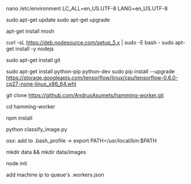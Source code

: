 nano /etc/environment
LC_ALL=en_US.UTF-8
LANG=en_US.UTF-8

sudo apt-get update
sudo apt-get upgrade

apt-get install mosh

curl -sL https://deb.nodesource.com/setup_5.x | sudo -E bash -
sudo apt-get install -y nodejs

sudo apt-get install git

sudo apt-get install python-pip python-dev
sudo pip install --upgrade https://storage.googleapis.com/tensorflow/linux/cpu/tensorflow-0.6.0-cp27-none-linux_x86_64.whl

git clone https://github.com/AndrusAsumets/hamming-worker.git

cd hamming-worker

npm install

python classify_image.py

osx: add to .bash_profile -> export PATH=/usr/local/bin:$PATH

mkdir data && mkdir data/images

node init

add machine ip to queue's .workers.json
